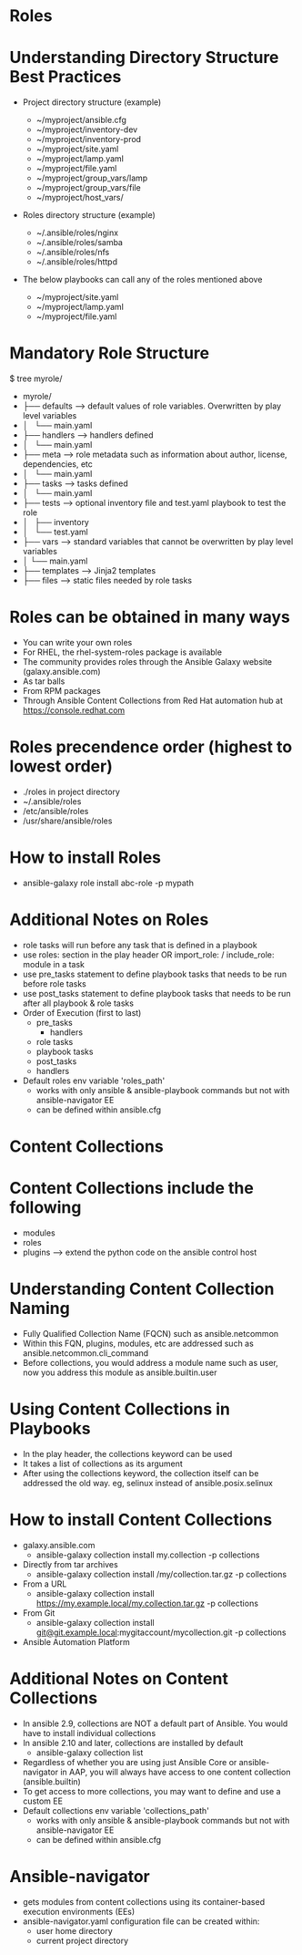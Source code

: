 # Roles
# Understanding Directory Structure Best Practices
-  Project directory structure (example)
   - ~/myproject/ansible.cfg
   - ~/myproject/inventory-dev
   - ~/myproject/inventory-prod
   - ~/myproject/site.yaml
   - ~/myproject/lamp.yaml
   - ~/myproject/file.yaml
   - ~/myproject/group_vars/lamp
   - ~/myproject/group_vars/file
   - ~/myproject/host_vars/<host>

-  Roles directory structure (example)
   - ~/.ansible/roles/nginx
   - ~/.ansible/roles/samba
   - ~/.ansible/roles/nfs
   - ~/.ansible/roles/httpd

-  The below playbooks can call any of the roles mentioned above
   - ~/myproject/site.yaml
   - ~/myproject/lamp.yaml
   - ~/myproject/file.yaml

# Mandatory Role Structure
$ tree myrole/
- myrole/
- ├── defaults --> default values of role variables. Overwritten by play level variables
- │   └── main.yaml
- ├── handlers --> handlers defined
- │   └── main.yaml
- ├── meta --> role metadata such as information about author, license, dependencies, etc
- │   └── main.yaml
- ├── tasks --> tasks defined
- │   └── main.yaml
- ├── tests --> optional inventory file and test.yaml playbook to test the role
- │   ├── inventory
- │   └── test.yaml
- ├── vars --> standard variables that cannot be overwritten by play level variables
- │   └── main.yaml
- ├── templates --> Jinja2 templates
- ├── files --> static files needed by role tasks

# Roles can be obtained in many ways
- You can write your own roles
- For RHEL, the rhel-system-roles package is available
- The community provides roles through the Ansible Galaxy website (galaxy.ansible.com)
- As tar balls
- From RPM packages
- Through Ansible Content Collections from Red Hat automation hub at https://console.redhat.com

# Roles precendence order (highest to lowest order)
- ./roles in project directory
- ~/.ansible/roles 
- /etc/ansible/roles
- /usr/share/ansible/roles

# How to install Roles
- ansible-galaxy role install abc-role -p mypath

# Additional Notes on Roles
- role tasks will run before any task that is defined in a playbook
- use roles: section in the play header OR import_role: / include_role: module in a task
- use pre_tasks statement to define playbook tasks that needs to be run before role tasks
- use post_tasks statement to define playbook tasks that needs to be run after all playbook & role tasks
- Order of Execution (first to last)
  - pre_tasks
    - handlers
  - role tasks
  - playbook tasks
  - post_tasks
  - handlers
- Default roles env variable 'roles_path'
  - works with only ansible & ansible-playbook commands but not with ansible-navigator EE
  - can be defined within ansible.cfg

# Content Collections
# Content Collections include the following
- modules
- roles
- plugins --> extend the python code on the ansible control host

# Understanding Content Collection Naming
- Fully Qualified Collection Name (FQCN) such as ansible.netcommon
- Within this FQN, plugins, modules, etc are addressed such as ansible.netcommon.cli_command
- Before collections, you would address a module name such as user, now you address this module as ansible.builtin.user

# Using Content Collections in Playbooks
- In the play header, the collections keyword can be used
- It takes a list of collections as its argument
- After using the collections keyword, the collection itself can be addressed the old way. eg, selinux instead of ansible.posix.selinux

# How to install Content Collections
- galaxy.ansible.com
  - ansible-galaxy collection install my.collection -p collections
- Directly from tar archives
  - ansible-galaxy collection install /my/collection.tar.gz -p collections
- From a URL
  - ansible-galaxy collection install https://my.example.local/my.collection.tar.gz -p collections
- From Git
  - ansible-galaxy collection install git@git.example.local:mygitaccount/mycollection.git -p collections
- Ansible Automation Platform

# Additional Notes on Content Collections
- In ansible 2.9, collections are NOT a default part of Ansible. You would have to install individual collections
- In ansible 2.10 and later, collections are installed by default
  - ansible-galaxy collection list
- Regardless of whether you are using just Ansible Core or ansible-navigator in AAP, you will always have access to one content collection (ansible.builtin)
- To get access to more collections, you may want to define and use a custom EE
- Default collections env variable 'collections_path'
  - works with only ansible & ansible-playbook commands but not with ansible-navigator EE
  - can be defined within ansible.cfg 

# Ansible-navigator
- gets modules from content collections using its container-based execution environments (EEs)
- ansible-navigator.yaml configuration file can be created within:
  - user home directory
  - current project directory



